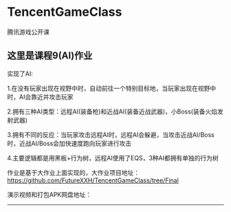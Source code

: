 # TencentGameClass
腾讯游戏公开课


这里是课程9(AI)作业
-------

实现了AI:

1.在没有玩家出现在视野中时，自动前往一个特别目标地，当玩家出现在视野中时，AI会靠近并攻击玩家

2.拥有三种AI类型：远程AI(装备枪)和近战AI(装备近战武器)，小Boss(装备火焰发射武器)

3.拥有不同的反应：当玩家攻击远程AI时，远程AI会躲避，当攻击近战AI/Boss时，近战AI/Boss会加快速度跑向玩家进行攻击

4.主要逻辑都是用黑板+行为树，远程AI使用了EQS，3种AI都拥有单独的行为树



作业是基于大作业上面实现的，大作业项目地址：https://github.com/FutureXXH/TencentGameClass/tree/Final 

演示视频和打包APK网盘地址：

-------


